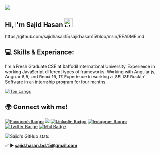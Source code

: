 ![](https://pbs.twimg.com/profile_banners/1330717898512363521/1606106505/600x200)

## Hi, I'm Sajid Hasan <img src="https://user-images.githubusercontent.com/1303154/88677602-1635ba80-d120-11ea-84d8-d263ba5fc3c0.gif" width="28px" alt="hi">
<p>
  https://github.com/sajidhasan15/sajidhasan15/blob/main/README.md
<!-- ![Profile views](https://gpvc.arturio.dev/sajidhasan15) -->
  
 ## 💻 Skills & Experiance: 

I'm a Fresh Graduate CSE at Daffodil International University. Experience in working JavaScript different types of 
frameworks. Working with Angular js, Angular 8,9, and React 16, 17. Experience in working at SELISE Rockin' Software in 
an internship program for four months.

[![Top Langs](https://github-readme-stats.vercel.app/api/top-langs/?username=sajidhasan15)](https://github.com/anuraghazra/github-readme-stats)
  
## 🌍 Connect with me!

[![Facebook Badge](https://img.shields.io/badge/Facebook-1877F2?style=for-the-badge&logo=facebook&logoColor=white)](https://facebook.com/sajid.jsx)
[<img src='https://camo.githubusercontent.com/bd2bd127c104ba5c98bb12c70801b075aee1f040009089510f69554300e7ff41/68747470733a2f2f696d672e736869656c64732e696f2f62616467652f4769742d4630353033323f7374796c653d666f722d7468652d6261646765266c6f676f3d676974266c6f676f436f6c6f723d7768697465'>](https://github.com/sajidhasan15) [![Linkedin Badge](https://img.shields.io/badge/LinkedIn-0077B5?style=for-the-badge&logo=linkedin&logoColor=white)](https://www.linkedin.com/in/sajid-hasan15/) [![Instagram Badge](https://img.shields.io/badge/Instagram-E4405F?style=for-the-badge&logo=instagram&logoColor=white)](https://instagram.com/sajid_hasan15) [![Twitter Badge](https://img.shields.io/badge/Twitter-1DA1F2?style=for-the-badge&logo=twitter&logoColor=white)](https://twitter.com/sajid_hasan15) [![Mail Badge](https://img.shields.io/badge/Gmail-D14836?style=for-the-badge&logo=gmail&logoColor=white)](mailto:sajid.hasan.bd.15@gmail.com)

<!-- [<img src='https://camo.githubusercontent.com/bd2bd127c104ba5c98bb12c70801b075aee1f040009089510f69554300e7ff41/68747470733a2f2f696d672e736869656c64732e696f2f62616467652f4769742d4630353033323f7374796c653d666f722d7468652d6261646765266c6f676f3d676974266c6f676f436f6c6f723d7768697465' alt='github' height='40'>](https://github.com/sajidhasan15) [<img src='https://camo.githubusercontent.com/a80d00f23720d0bc9f55481cfcd77ab79e141606829cf16ec43f8cacc7741e46/68747470733a2f2f696d672e736869656c64732e696f2f62616467652f4c696e6b6564496e2d3030373742353f7374796c653d666f722d7468652d6261646765266c6f676f3d6c696e6b6564696e266c6f676f436f6c6f723d7768697465' alt='linkedin' height='40'>](https://www.linkedin.com/in/sajid-hasan15/)  [<img src='https://camo.githubusercontent.com/2d1ffa69dd491ebeca01b2098cf8233dd09950ff5895abccd5b455ca442abc59/68747470733a2f2f696d672e736869656c64732e696f2f62616467652f46616365626f6f6b2d3138373746323f7374796c653d666f722d7468652d6261646765266c6f676f3d66616365626f6f6b266c6f676f436f6c6f723d7768697465' alt='facebook' height='40'>](https://www.facebook.com/sajid.jsx)  [<img src='https://camo.githubusercontent.com/b3d4671768bd0f9b6c8f410a25a96e0c5a4d135208d8910461e986f97e7985ab/68747470733a2f2f696d672e736869656c64732e696f2f62616467652f496e7374616772616d2d4534343035463f7374796c653d666f722d7468652d6261646765266c6f676f3d696e7374616772616d266c6f676f436f6c6f723d7768697465' alt='instagram' height='40'>](https://www.instagram.com/c/)  [<img src='https://camo.githubusercontent.com/5d03c86f6a75f7cbe80d135d9162fbf6dc46a31253cf30a8e9bb8279b4d574d3/68747470733a2f2f696d672e736869656c64732e696f2f62616467652f547769747465722d3144413146323f7374796c653d666f722d7468652d6261646765266c6f676f3d74776974746572266c6f676f436f6c6f723d7768697465' alt='twitter' height='40'>](https://twitter.com/sajid_hasan15)    -->

  
![Sajid's GitHub stats](https://github-readme-stats.vercel.app/api?username=sajidhasan15&show_icons=true&theme=highcontrast) 


✅ ►  **sajid.hasan.bd.15@gmail.com**
